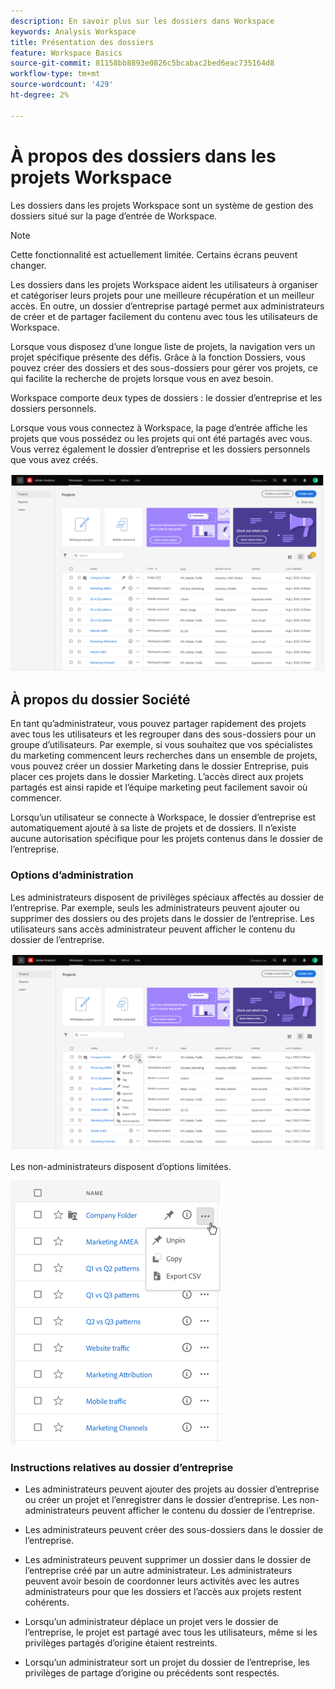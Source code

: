 ```yaml
---
description: En savoir plus sur les dossiers dans Workspace
keywords: Analysis Workspace
title: Présentation des dossiers
feature: Workspace Basics
source-git-commit: 81158bb8893e0826c5bcabac2bed6eac735164d8
workflow-type: tm+mt
source-wordcount: '429'
ht-degree: 2%

---
```



# À propos des dossiers dans les projets Workspace

Les dossiers dans les projets Workspace sont un système de gestion des dossiers situé sur la page d’entrée de Workspace.

>[!NOTE]
>
>Cette fonctionnalité est actuellement limitée. Certains écrans peuvent changer.

Les dossiers dans les projets Workspace aident les utilisateurs à organiser et catégoriser leurs projets pour une meilleure récupération et un meilleur accès. En outre, un dossier d’entreprise partagé permet aux administrateurs de créer et de partager facilement du contenu avec tous les utilisateurs de Workspace. 

Lorsque vous disposez d’une longue liste de projets, la navigation vers un projet spécifique présente des défis. Grâce à la fonction Dossiers, vous pouvez créer des dossiers et des sous-dossiers pour gérer vos projets, ce qui facilite la recherche de projets lorsque vous en avez besoin. 

Workspace comporte deux types de dossiers : le dossier d’entreprise et les dossiers personnels.

Lorsque vous vous connectez à Workspace, la page d’entrée affiche les projets que vous possédez ou les projets qui ont été partagés avec vous. Vous verrez également le dossier d’entreprise et les dossiers personnels que vous avez créés.

![](/help/analyze/analysis-workspace/build-workspace-project/assets/landing-page.png)

## À propos du dossier Société

En tant qu’administrateur, vous pouvez partager rapidement des projets avec tous les utilisateurs et les regrouper dans des sous-dossiers pour un groupe d’utilisateurs. Par exemple, si vous souhaitez que vos spécialistes du marketing commencent leurs recherches dans un ensemble de projets, vous pouvez créer un dossier Marketing dans le dossier Entreprise, puis placer ces projets dans le dossier Marketing. L’accès direct aux projets partagés est ainsi rapide et l’équipe marketing peut facilement savoir où commencer.

Lorsqu’un utilisateur se connecte à Workspace, le dossier d’entreprise est automatiquement ajouté à sa liste de projets et de dossiers. Il n’existe aucune autorisation spécifique pour les projets contenus dans le dossier de l’entreprise.

### Options d’administration

Les administrateurs disposent de privilèges spéciaux affectés au dossier de l’entreprise. Par exemple, seuls les administrateurs peuvent ajouter ou supprimer des dossiers ou des projets dans le dossier de l’entreprise. Les utilisateurs sans accès administrateur peuvent afficher le contenu du dossier de l’entreprise.

![](/help/analyze/analysis-workspace/build-workspace-project/assets/admin-access-co-folder.png)

Les non-administrateurs disposent d’options limitées.

![](/help/analyze/analysis-workspace/build-workspace-project/assets/non-admin-options.png)

### Instructions relatives au dossier d’entreprise

- Les administrateurs peuvent ajouter des projets au dossier d’entreprise ou créer un projet et l’enregistrer dans le dossier d’entreprise. Les non-administrateurs peuvent afficher le contenu du dossier de l’entreprise.

- Les administrateurs peuvent créer des sous-dossiers dans le dossier de l’entreprise.

- Les administrateurs peuvent supprimer un dossier dans le dossier de l’entreprise créé par un autre administrateur. Les administrateurs peuvent avoir besoin de coordonner leurs activités avec les autres administrateurs pour que les dossiers et l’accès aux projets restent cohérents.

- Lorsqu’un administrateur déplace un projet vers le dossier de l’entreprise, le projet est partagé avec tous les utilisateurs, même si les privilèges partagés d’origine étaient restreints.

- Lorsqu’un administrateur sort un projet du dossier de l’entreprise, les privilèges de partage d’origine ou précédents sont respectés.

